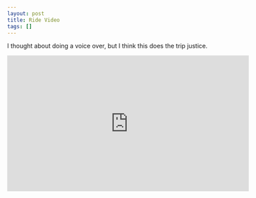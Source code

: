 ```yaml
---
layout: post
title: Ride Video
tags: []
---
```


<p>
I thought about doing a voice over, but I think this does the trip justice.

</p>
<iframe width="560" height="315" src="http://www.youtube.com/embed/FDXZNSEWwbQ" frameborder="0" allowfullscreen>
</iframe>
